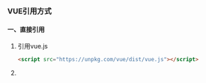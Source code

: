 ### VUE引用方式

#### 一、直接引用

1. 引用vue.js

   ```html
   <script src="https://unpkg.com/vue/dist/vue.js"></script>
   ```

   

2. 

